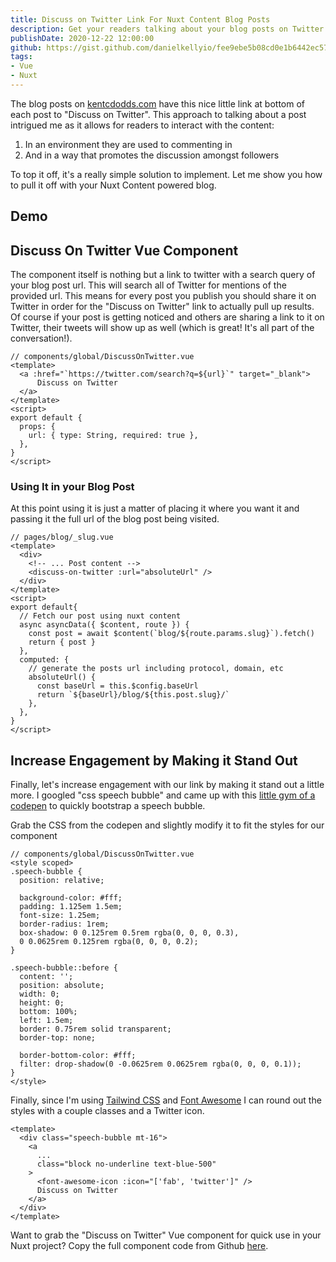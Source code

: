 ```yaml
---
title: Discuss on Twitter Link For Nuxt Content Blog Posts
description: Get your readers talking about your blog posts on Twitter with this simple "Discuss on Twitter" link
publishDate: 2020-12-22 12:00:00
github: https://gist.github.com/danielkellyio/fee9ebe5b08cd0e1b6442ec572da265c
tags:
- Vue
- Nuxt
---
```

The blog posts on [kentcdodds.com](https://kentcdodds.com/blog) have this nice little link at bottom of each post to "Discuss on Twitter". This approach to talking about a post intrigued me as it allows for readers to interact with the content:
1. In an environment they are used to commenting in
2. And in a way that promotes the discussion amongst followers

To top it off, it's a really simple solution to implement. Let me show you how to pull it off with your Nuxt Content powered blog.

## Demo
<dk-discuss-on-twitter :url="`https://danielkelly.io/blog/discuss-on-twitter`"></dk-discuss-on-twitter>

## Discuss On Twitter Vue Component
The component itself is nothing but a link to twitter with a search query of your blog post url. This will search all of Twitter for mentions of the provided url. This means for every post you publish you should share it on Twitter in order for the "Discuss on Twitter" link to actually pull up results. Of course if your post is getting noticed and others are sharing a link to it on Twitter, their tweets will show up as well (which is great! It's all part of the conversation!).
```vue
// components/global/DiscussOnTwitter.vue
<template>
  <a :href="`https://twitter.com/search?q=${url}`" target="_blank">
      Discuss on Twitter
  </a>
</template>
<script>
export default {
  props: {
    url: { type: String, required: true },
  },
}
</script>
```

### Using It in your Blog Post
At this point using it is just a matter of placing it where you want it and passing it the full url of the blog post being visited.
```vue
// pages/blog/_slug.vue
<template>
  <div>
    <!-- ... Post content -->
    <discuss-on-twitter :url="absoluteUrl" />
  </div>
</template>
<script>
export default{
  // Fetch our post using nuxt content
  async asyncData({ $content, route }) {
    const post = await $content(`blog/${route.params.slug}`).fetch()
    return { post }
  },
  computed: {
    // generate the posts url including protocol, domain, etc
    absoluteUrl() {
      const baseUrl = this.$config.baseUrl
      return `${baseUrl}/blog/${this.post.slug}/`
    },
  },
}
</script>

```

## Increase Engagement by Making it Stand Out
Finally, let's increase engagement with our link by making it stand out a little more. I googled "css speech bubble" and came up with this [little gym of a codepen](https://codepen.io/rikschennink/pen/mjywQb) to quickly bootstrap a speech bubble.

Grab the CSS from the codepen and slightly modify it to fit the styles for our component
```vue
// components/global/DiscussOnTwitter.vue
<style scoped>
.speech-bubble {
  position: relative;

  background-color: #fff;
  padding: 1.125em 1.5em;
  font-size: 1.25em;
  border-radius: 1rem;
  box-shadow: 0 0.125rem 0.5rem rgba(0, 0, 0, 0.3),
  0 0.0625rem 0.125rem rgba(0, 0, 0, 0.2);
}

.speech-bubble::before {
  content: '';
  position: absolute;
  width: 0;
  height: 0;
  bottom: 100%;
  left: 1.5em;
  border: 0.75rem solid transparent;
  border-top: none;

  border-bottom-color: #fff;
  filter: drop-shadow(0 -0.0625rem 0.0625rem rgba(0, 0, 0, 0.1));
}
</style>
```

Finally, since I'm using [Tailwind CSS](https://tailwindcss.com/) and [Font Awesome](https://www.npmjs.com/package/nuxt-fontawesome) I can round out the styles with a couple classes and a Twitter icon.
```vue
<template>
  <div class="speech-bubble mt-16">
    <a
      ...
      class="block no-underline text-blue-500"
    >
      <font-awesome-icon :icon="['fab', 'twitter']" />
      Discuss on Twitter
    </a>
  </div>
</template>
```

Want to grab the "Discuss on Twitter" Vue component for quick use in your Nuxt project? Copy the full component code from Github [here](https://gist.github.com/danielkellyio/fee9ebe5b08cd0e1b6442ec572da265c).

